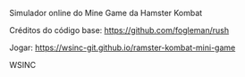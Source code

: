 Simulador online do Mine Game da Hamster Kombat

Créditos do código base: https://github.com/fogleman/rush

Jogar: https://wsinc-git.github.io/ramster-kombat-mini-game

WSINC
